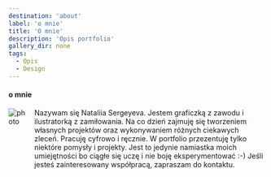 ```yaml
---
destination: 'about'
label: 'o mnie'
title: 'O mnie'
description: 'Opis portfolio'
gallery_dir: none
tags:
  - Opis
  - Design
---
```


#### o mnie

<div style="display: flex;">
    <div style="float: left">
        <img src="/Портрет_.jpg" alt="photo" max-width="30%">
    </div>
    <div style="padding-left: 2.5%;">
        Nazywam się Nataliia Sergeyeva. Jestem graficzką z zawodu i ilustratorką z zamiłowania.  
        Na co dzień zajmuję się tworzeniem własnych projektów oraz wykonywaniem różnych ciekawych zleceń. Pracuję cyfrowo i ręcznie.  
        W portfolio przezentuję tylko niektóre pomysły i projekty. Jest to jedynie namiastka moich umiejętności bo ciągłe się uczę i nie boję eksperymentować :-)  
        Jeśli jesteś zainteresowany współpracą, zapraszam do kontaktu.
    </div>
</div>

